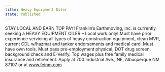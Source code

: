 ```yaml
---
title: Heavy Equipment Oiler
state: Published
---
```

STAY LOCAL AND EARN TOP PAY!  Franklin’s Earthmoving, Inc. is currently seeking a HEAVY EQUIPMENT OILER – Local work only!  Must have prior experience servicing all types of heavy construction equipment, clean MVR, current CDL w/hazmat and tanker endorsements and medical card.  Must have own tools.   Must pass pre-employment physical, DOT drug screen, background check and E-Verify.  Top wages plus free family medical insurance and retirement.  Apply at 700 Industrial Ave., NE, Albuquerque NM  87107 or at www.feinm.com